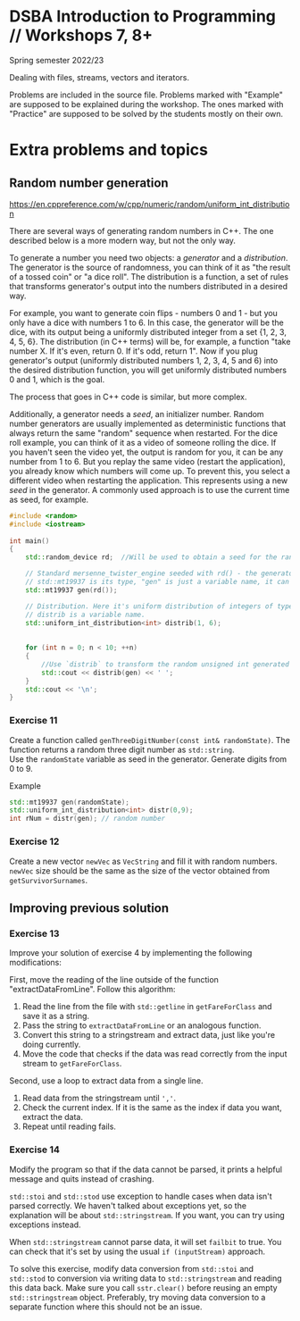 # DSBA Introduction to Programming // Workshops 7, 8+
Spring semester 2022/23

Dealing with files, streams, vectors and iterators.

Problems are included in the source file. Problems marked with "Example" are supposed to be explained during the workshop. The ones marked with "Practice" are supposed to be solved by the students mostly on their own.


# Extra problems and topics

## Random number generation

https://en.cppreference.com/w/cpp/numeric/random/uniform_int_distribution

There are several ways of generating random numbers in C++. The one described below is a more modern way, but not the only way.

To generate a number you need two objects: a *generator* and a *distribution*. The generator is the source of randomness, you can think of it as "the result of a tossed coin" or "a dice roll". The distribution is a function, a set of rules that transforms generator's output into the numbers distributed in a desired way.

For example, you want to generate coin flips - numbers 0 and 1 - but you only have a dice with numbers 1 to 6. In this case, the generator will be the dice, with its output being a uniformly distributed integer from a set {1, 2, 3, 4, 5, 6}. The distribution (in C++ terms) will be, for example, a function "take number X. If it's even, return 0. If it's odd, return 1". Now if you plug generator's output (uniformly distributed numbers 1, 2, 3, 4, 5 and 6) into the desired distribution function, you will get uniformly distributed numbers 0 and 1, which is the goal.

The process that goes in C++ code is similar, but more complex.

Additionally, a generator needs a *seed*, an initializer number. Random number generators are usually implemented as deterministic functions that always return the same "random" sequence when restarted. For the dice roll example, you can think of it as a video of someone rolling the dice. If you haven't seen the video yet, the output is random for you, it can be any number from 1 to 6. But you replay the same video (restart the application), you already know which numbers will come up. To prevent this, you select a different video when restarting the application. This represents using a new *seed* in the generator. A commonly used approach is to use the current time as seed, for example.

```cpp
#include <random>
#include <iostream>
 
int main()
{
    std::random_device rd;  //Will be used to obtain a seed for the random number engine

    // Standard mersenne_twister_engine seeded with rd() - the generator.
    // std::mt19937 is its type, "gen" is just a variable name, it can be anything.
    std::mt19937 gen(rd());

    // Distribution. Here it's uniform distribution of integers of type int, from 1 to 6.
    // distrib is a variable name.
    std::uniform_int_distribution<int> distrib(1, 6);
 
 
    for (int n = 0; n < 10; ++n)
    {
        //Use `distrib` to transform the random unsigned int generated by gen into an int in [1, 6]
        std::cout << distrib(gen) << ' ';
    }
    std::cout << '\n';
}
```

### Exercise 11

Create a function called `genThreeDigitNumber(const int& randomState)`.
The function returns a random three digit number as `std::string`.  
Use the `randomState` variable as seed in the generator. Generate digits from 0 to 9.

Example

```cpp
std::mt19937 gen(randomState);
std::uniform_int_distribution<int> distr(0,9);
int rNum = distr(gen); // random number
```


### Exercise 12

Create a new vector `newVec` as `VecString` and fill it with random numbers.  
`newVec` size should be the same as the size of the vector obtained from `getSurvivorSurnames`.

## Improving previous solution

### Exercise 13
Improve your solution of exercise 4 by implementing the following modifications:

First, move the reading of the line outside of the function "extractDataFromLine". Follow this algorithm:

1. Read the line from the file with `std::getline` in `getFareForClass` and save it as a string.
2. Pass the string to `extractDataFromLine` or an analogous function.
3. Convert this string to a stringstream and extract data, just like you're doing currently.
4. Move the code that checks if the data was read correctly from the input stream to `getFareForClass`.

Second, use a loop to extract data from a single line.

1. Read data from the stringstream until `','`.
2. Check the current index. If it is the same as the index if data you want, extract the data.
3. Repeat until reading fails.


### Exercise 14

Modify the program so that if the data cannot be parsed, it prints a helpful message and quits instead of crashing.

`std::stoi` and `std::stod` use exception to handle cases when data isn't parsed correctly. We haven't talked about exceptions yet, so the explanation will be about `std::stringstream`. If you want, you can try using exceptions instead.

When `std::stringstream` cannot parse data, it will set `failbit` to true. You can check that it's set by using the usual `if (inputStream)` approach.

To solve this exercise, modify data conversion from `std::stoi` and `std::stod` to conversion via writing data to `std::stringstream` and reading this data back. Make sure you call `sstr.clear()` before reusing an empty `std::stringstream` object. Preferably, try moving data conversion to a separate function where this should not be an issue.

